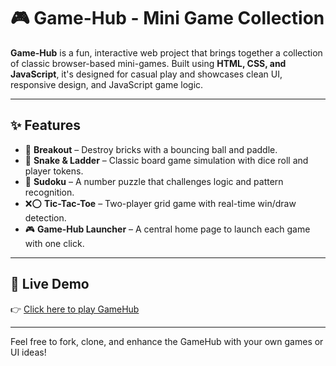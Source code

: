 # 🎮 Game-Hub - Mini Game Collection

**Game-Hub** is a fun, interactive web project that brings together a collection of classic browser-based mini-games. Built using **HTML, CSS, and JavaScript**, it's designed for casual play and showcases clean UI, responsive design, and JavaScript game logic.

---

## ✨ Features

- 🧱 **Breakout** – Destroy bricks with a bouncing ball and paddle.
- 🐍 **Snake & Ladder** – Classic board game simulation with dice roll and player tokens.
- 🔢 **Sudoku** – A number puzzle that challenges logic and pattern recognition.
- ❌⭕ **Tic-Tac-Toe** – Two-player grid game with real-time win/draw detection.
- 🎮 **Game-Hub Launcher** – A central home page to launch each game with one click.

---

## 🔗 Live Demo

👉 [Click here to play GameHub](https://LaraLinciya.github.io/Game-Hub-JS)

---

Feel free to fork, clone, and enhance the GameHub with your own games or UI ideas!
